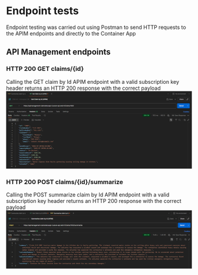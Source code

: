 # Endpoint tests
Endpoint testing was carried out using Postman to send HTTP requests to the APIM endpoints and directly to the Container App

## API Management endpoints
### HTTP 200 GET claims/{id}
Calling the GET claim by Id APIM endpoint with a valid subscription key header returns an HTTP 200 response with the correct payload
![Get claims by id APIM](images/get-claim-by-id-apim.png)

### HTTP 200 POST claims/{id}/summarize
Calling the POST summarize claim by Id APIM endpoint with a valid subscription key header returns an HTTP 200 response with the correct payload
![Summarise claims by id APIM](images/summarise-claim-by-id-apim.png)